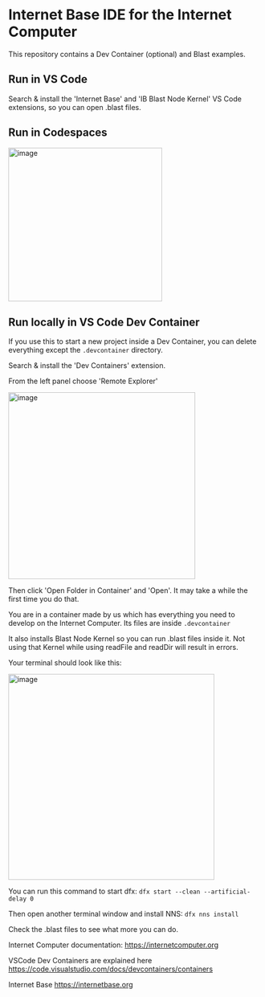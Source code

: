 # Internet Base IDE for the Internet Computer

This repository contains a Dev Container (optional) and Blast examples.

## Run in VS Code

Search & install the 'Internet Base' and 'IB Blast Node Kernel' VS Code extensions, so you can open .blast files.

## Run in Codespaces

<img width="306" alt="image" src="https://github.com/infu/internet-base-vsc-examples/assets/24810/942ef446-c80d-41bb-a749-da904723f5f6">

## Run locally in VS Code Dev Container

If you use this to start a new project inside a Dev Container, you can delete everything except the `.devcontainer` directory.

Search & install the 'Dev Containers' extension.

From the left panel choose 'Remote Explorer'

<img width="372" alt="image" src="https://github.com/infu/internet-base-vsc-examples/assets/24810/35bbe8a3-2e8b-4b88-912d-8841718ee751">

Then click 'Open Folder in Container' and 'Open'. It may take a while the first time you do that.

You are in a container made by us which has everything you need to develop on the Internet Computer. Its files are inside `.devcontainer`

It also installs Blast Node Kernel so you can run .blast files inside it. Not using that Kernel while using readFile and readDir will result in errors.

Your terminal should look like this:

<img width="410" alt="image" src="https://github.com/infu/internet-base-vsc-examples/assets/24810/97ea01d5-fee4-4d46-8114-05bd9dd15578">

You can run this command to start dfx:
`dfx start --clean --artificial-delay 0`

Then open another terminal window and install NNS:
`dfx nns install`

Check the .blast files to see what more you can do.

Internet Computer documentation: https://internetcomputer.org

VSCode Dev Containers are explained here https://code.visualstudio.com/docs/devcontainers/containers

Internet Base https://internetbase.org
